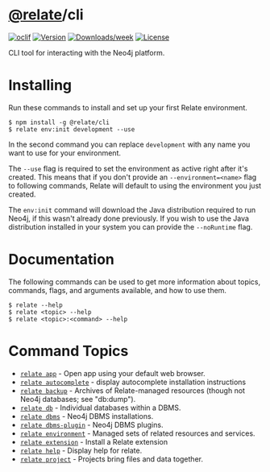 # [@relate](../../README.md)/cli

[![oclif](https://img.shields.io/badge/cli-oclif-brightgreen.svg)](https://oclif.io)
[![Version](https://img.shields.io/npm/v/cli.svg)](https://npmjs.org/package/@relate/cli)
[![Downloads/week](https://img.shields.io/npm/dw/@relate/cli.svg)](https://npmjs.com/package/@relate/cli)
[![License](https://img.shields.io/npm/l/@relate/cli.svg)](https://github.com/neo4j-devtools/relate/blob/master/package.json)

CLI tool for interacting with the Neo4j platform.

# Installing

Run these commands to install and set up your first Relate environment.

```
$ npm install -g @relate/cli
$ relate env:init development --use
```

In the second command you can replace `development` with any name you want to
use for your environment.

The `--use` flag is required to set the environment as active right after it's
created. This means that if you don't provide an `--environment=<name>` flag to
following commands, Relate will default to using the environment you just
created.

The `env:init` command will download the Java distribution required to run
Neo4j, if this wasn't already done previously. If you wish to use the Java
distribution installed in your system you can provide the `--noRuntime` flag.

# Documentation

The following commands can be used to get more information about topics,
commands, flags, and arguments available, and how to use them.

```
$ relate --help
$ relate <topic> --help
$ relate <topic>:<command> --help
```

<!-- commands -->
# Command Topics

* [`relate app`](./docs/app.md) - Open app using your default web browser.
* [`relate autocomplete`](./docs/autocomplete.md) - display autocomplete installation instructions
* [`relate backup`](./docs/backup.md) - Archives of Relate-managed resources (though not Neo4j databases; see "db:dump").
* [`relate db`](./docs/db.md) - Individual databases within a DBMS.
* [`relate dbms`](./docs/dbms.md) - Neo4j DBMS installations.
* [`relate dbms-plugin`](./docs/dbms-plugin.md) - Neo4j DBMS plugins.
* [`relate environment`](./docs/environment.md) - Managed sets of related resources and services.
* [`relate extension`](./docs/extension.md) - Install a Relate extension
* [`relate help`](./docs/help.md) - Display help for relate.
* [`relate project`](./docs/project.md) - Projects bring files and data together.

<!-- commandsstop -->
